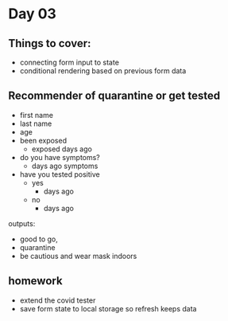 # Day 03

## Things to cover:

- connecting form input to state
- conditional rendering based on previous form data

## Recommender of quarantine or get tested

- first name
- last name
- age
- been exposed
  - exposed days ago
- do you have symptoms?
  - days ago symptoms
- have you tested positive
  - yes
    - days ago
  - no
    - days ago

outputs:

- good to go,
- quarantine
- be cautious and wear mask indoors

## homework

- extend the covid tester
- save form state to local storage so refresh keeps data
